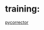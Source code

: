 # training:
  [pycorrector](https://github.com/shibing624/pycorrector/tree/master/examples/macbert)

# 
